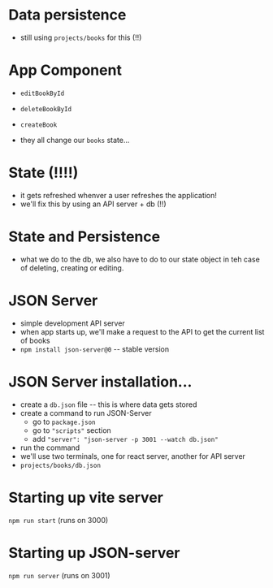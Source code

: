 # Data persistence

- still using `projects/books` for this (!!)

# App Component

- `editBookById`
- `deleteBookById`
- `createBook`

- they all change our `books` state...

# State (!!!!)

- it gets refreshed whenver a user refreshes the application!
- we'll fix this by using an API server + db (!!)

# State and Persistence

- what we do to the db, we also have to do to our state object in teh case of deleting, creating or editing.

# JSON Server

- simple development API server
- when app starts up, we'll make a request to the API to get the current list of books
- `npm install json-server@0` -- stable version

# JSON Server installation...

- create a `db.json` file -- this is where data gets stored
- create a command to run JSON-Server
  - go to `package.json`
  - go to `"scripts"` section
  - add `"server": "json-server -p 3001 --watch db.json"`
- run the command
- we'll use two terminals, one for react server, another for API server
- `projects/books/db.json`

# Starting up vite server

`npm run start`
(runs on 3000)

# Starting up JSON-server

`npm run server`
(runs on 3001)
